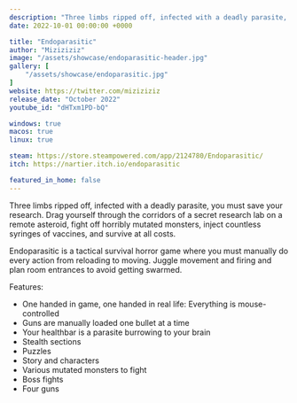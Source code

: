 ```yaml
---
description: "Three limbs ripped off, infected with a deadly parasite, you must save your research. Drag yourself through the corridors of a secret research lab on a remote asteroid, fight off horribly mutated monsters, inject countless syringes of vaccines, and survive at all costs."
date: 2022-10-01 00:00:00 +0000

title: "Endoparasitic"
author: "Miziziziz"
image: "/assets/showcase/endoparasitic-header.jpg"
gallery: [
	"/assets/showcase/endoparasitic.jpg"
]
website: https://twitter.com/miziziziz
release_date: "October 2022"
youtube_id: "dHTxm1PD-bQ"

windows: true
macos: true
linux: true

steam: https://store.steampowered.com/app/2124780/Endoparasitic/
itch: https://nartier.itch.io/endoparasitic

featured_in_home: false
---
```


Three limbs ripped off, infected with a deadly parasite, you must save your research. Drag yourself through the corridors of a secret research lab on a remote asteroid, fight off horribly mutated monsters, inject countless syringes of vaccines, and survive at all costs.

Endoparasitic is a tactical survival horror game where you must manually do every action from reloading to moving. Juggle movement and firing and plan room entrances to avoid getting swarmed.

Features:

- One handed in game, one handed in real life: Everything is mouse-controlled
- Guns are manually loaded one bullet at a time
- Your healthbar is a parasite burrowing to your brain
- Stealth sections
- Puzzles
- Story and characters
- Various mutated monsters to fight
- Boss fights
- Four guns